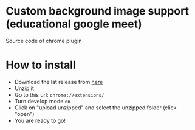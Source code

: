 # Custom background image support (educational google meet)
Source code of chrome plugin

# How to install
* Download the lat release from [here](https://github.com/nullxx/meet-background/releases/latest)
* Unzip it
* Go to this url: ```chrome://extensions/```
* Turn develop mode ```on```
* Click on "upload unzipped" and select the unzipped folder (click "open")
* You are ready to go!